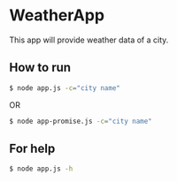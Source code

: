 # WeatherApp
This app will provide weather data of a city.

## How to run

```sh
$ node app.js -c="city name" 
```
OR
```sh
$ node app-promise.js -c="city name" 
```

## For help

```sh
$ node app.js -h
```

